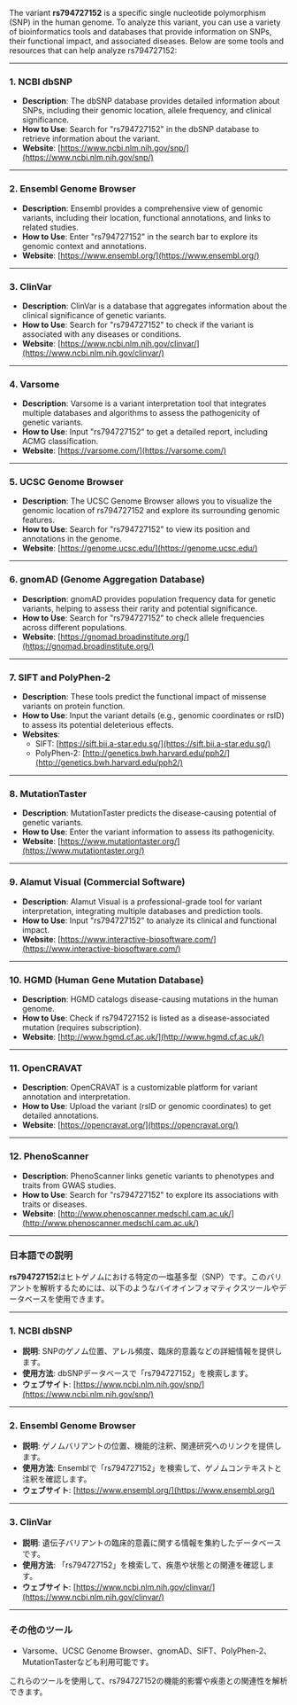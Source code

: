 The variant **rs794727152** is a specific single nucleotide polymorphism (SNP) in the human genome. To analyze this variant, you can use a variety of bioinformatics tools and databases that provide information on SNPs, their functional impact, and associated diseases. Below are some tools and resources that can help analyze rs794727152:

---

### **1. NCBI dbSNP**
- **Description**: The dbSNP database provides detailed information about SNPs, including their genomic location, allele frequency, and clinical significance.
- **How to Use**: Search for "rs794727152" in the dbSNP database to retrieve information about the variant.
- **Website**: [https://www.ncbi.nlm.nih.gov/snp/](https://www.ncbi.nlm.nih.gov/snp/)

---

### **2. Ensembl Genome Browser**
- **Description**: Ensembl provides a comprehensive view of genomic variants, including their location, functional annotations, and links to related studies.
- **How to Use**: Enter "rs794727152" in the search bar to explore its genomic context and annotations.
- **Website**: [https://www.ensembl.org/](https://www.ensembl.org/)

---

### **3. ClinVar**
- **Description**: ClinVar is a database that aggregates information about the clinical significance of genetic variants.
- **How to Use**: Search for "rs794727152" to check if the variant is associated with any diseases or conditions.
- **Website**: [https://www.ncbi.nlm.nih.gov/clinvar/](https://www.ncbi.nlm.nih.gov/clinvar/)

---

### **4. Varsome**
- **Description**: Varsome is a variant interpretation tool that integrates multiple databases and algorithms to assess the pathogenicity of genetic variants.
- **How to Use**: Input "rs794727152" to get a detailed report, including ACMG classification.
- **Website**: [https://varsome.com/](https://varsome.com/)

---

### **5. UCSC Genome Browser**
- **Description**: The UCSC Genome Browser allows you to visualize the genomic location of rs794727152 and explore its surrounding genomic features.
- **How to Use**: Search for "rs794727152" to view its position and annotations in the genome.
- **Website**: [https://genome.ucsc.edu/](https://genome.ucsc.edu/)

---

### **6. gnomAD (Genome Aggregation Database)**
- **Description**: gnomAD provides population frequency data for genetic variants, helping to assess their rarity and potential significance.
- **How to Use**: Search for "rs794727152" to check allele frequencies across different populations.
- **Website**: [https://gnomad.broadinstitute.org/](https://gnomad.broadinstitute.org/)

---

### **7. SIFT and PolyPhen-2**
- **Description**: These tools predict the functional impact of missense variants on protein function.
- **How to Use**: Input the variant details (e.g., genomic coordinates or rsID) to assess its potential deleterious effects.
- **Websites**:
  - SIFT: [https://sift.bii.a-star.edu.sg/](https://sift.bii.a-star.edu.sg/)
  - PolyPhen-2: [http://genetics.bwh.harvard.edu/pph2/](http://genetics.bwh.harvard.edu/pph2/)

---

### **8. MutationTaster**
- **Description**: MutationTaster predicts the disease-causing potential of genetic variants.
- **How to Use**: Enter the variant information to assess its pathogenicity.
- **Website**: [https://www.mutationtaster.org/](https://www.mutationtaster.org/)

---

### **9. Alamut Visual (Commercial Software)**
- **Description**: Alamut Visual is a professional-grade tool for variant interpretation, integrating multiple databases and prediction tools.
- **How to Use**: Input "rs794727152" to analyze its clinical and functional impact.
- **Website**: [https://www.interactive-biosoftware.com/](https://www.interactive-biosoftware.com/)

---

### **10. HGMD (Human Gene Mutation Database)**
- **Description**: HGMD catalogs disease-causing mutations in the human genome.
- **How to Use**: Check if rs794727152 is listed as a disease-associated mutation (requires subscription).
- **Website**: [http://www.hgmd.cf.ac.uk/](http://www.hgmd.cf.ac.uk/)

---

### **11. OpenCRAVAT**
- **Description**: OpenCRAVAT is a customizable platform for variant annotation and interpretation.
- **How to Use**: Upload the variant (rsID or genomic coordinates) to get detailed annotations.
- **Website**: [https://opencravat.org/](https://opencravat.org/)

---

### **12. PhenoScanner**
- **Description**: PhenoScanner links genetic variants to phenotypes and traits from GWAS studies.
- **How to Use**: Search for "rs794727152" to explore its associations with traits or diseases.
- **Website**: [http://www.phenoscanner.medschl.cam.ac.uk/](http://www.phenoscanner.medschl.cam.ac.uk/)

---

### **日本語での説明**

**rs794727152**はヒトゲノムにおける特定の一塩基多型（SNP）です。このバリアントを解析するためには、以下のようなバイオインフォマティクスツールやデータベースを使用できます。

---

### **1. NCBI dbSNP**
- **説明**: SNPのゲノム位置、アレル頻度、臨床的意義などの詳細情報を提供します。
- **使用方法**: dbSNPデータベースで「rs794727152」を検索します。
- **ウェブサイト**: [https://www.ncbi.nlm.nih.gov/snp/](https://www.ncbi.nlm.nih.gov/snp/)

---

### **2. Ensembl Genome Browser**
- **説明**: ゲノムバリアントの位置、機能的注釈、関連研究へのリンクを提供します。
- **使用方法**: Ensemblで「rs794727152」を検索して、ゲノムコンテキストと注釈を確認します。
- **ウェブサイト**: [https://www.ensembl.org/](https://www.ensembl.org/)

---

### **3. ClinVar**
- **説明**: 遺伝子バリアントの臨床的意義に関する情報を集約したデータベースです。
- **使用方法**: 「rs794727152」を検索して、疾患や状態との関連を確認します。
- **ウェブサイト**: [https://www.ncbi.nlm.nih.gov/clinvar/](https://www.ncbi.nlm.nih.gov/clinvar/)

---

### **その他のツール**
- Varsome、UCSC Genome Browser、gnomAD、SIFT、PolyPhen-2、MutationTasterなども利用可能です。

これらのツールを使用して、rs794727152の機能的影響や疾患との関連性を解析できます。